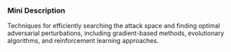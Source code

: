 ### Mini Description

Techniques for efficiently searching the attack space and finding optimal adversarial perturbations, including gradient-based methods, evolutionary algorithms, and reinforcement learning approaches.
